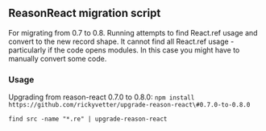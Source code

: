 ## ReasonReact migration script

For migrating from 0.7 to 0.8. Running attempts to find React.ref usage and convert to the new record shape. It cannot find all React.ref usage - particularly if the code opens modules. In this case you might have to manually convert some code.

### Usage

Upgrading from reason-react 0.7.0 to 0.8.0: `npm install https://github.com/rickyvetter/upgrade-reason-react\#0.7.0-to-0.8.0`

```console
find src -name "*.re" | upgrade-reason-react
```
